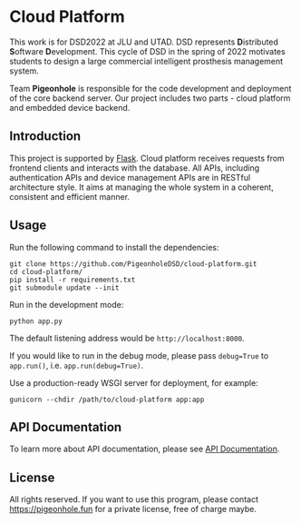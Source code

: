 # Cloud Platform

This work is for DSD2022 at JLU and UTAD. DSD represents **D**istributed **S**oftware **D**evelopment. This cycle of DSD in the spring of 2022 motivates students to design a large commercial intelligent prosthesis management system.

Team **Pigeonhole** is responsible for the code development and deployment of the core backend server. Our project includes two parts - cloud platform and embedded device backend.

## Introduction

This project is supported by [Flask](https://github.com/pallets/flask). Cloud platform receives requests from frontend clients and interacts with the database. All APIs, including authentication APIs and device management APIs are in RESTful architecture style. It aims at managing the whole system in a coherent, consistent and efficient manner.

## Usage

Run the following command to install the dependencies:

```
git clone https://github.com/PigeonholeDSD/cloud-platform.git
cd cloud-platform/
pip install -r requirements.txt
git submodule update --init
```

Run in the development mode:

```
python app.py
```

The default listening address would be `http://localhost:8000`.

If you would like to run in the debug mode, please pass `debug=True` to `app.run()`, i.e. `app.run(debug=True)`.

Use a production-ready WSGI server for deployment, for example:

```
gunicorn --chdir /path/to/cloud-platform app:app
```

## API Documentation

To learn more about API documentation, please see [API Documentation](https://doc.ciel.pro/_nz-ppsiSa6RPzR7zwd6Bg?both).

## License

All rights reserved. If you want to use this program, please contact https://pigeonhole.fun for a private license, free of charge maybe.
